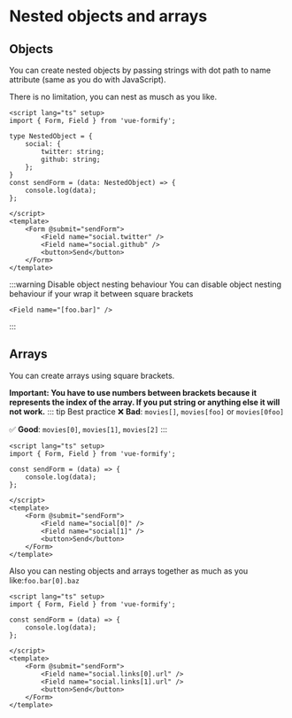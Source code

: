 # Nested objects and arrays
## Objects
You can create nested objects by passing strings with dot path to name attribute (same as you do with JavaScript).

There is no limitation, you can nest as musch as you like.
```vue
<script lang="ts" setup>
import { Form, Field } from 'vue-formify';

type NestedObject = {
	social: {
		twitter: string;
		github: string;
	};
}
const sendForm = (data: NestedObject) => {
	console.log(data);
};

</script>
<template>
	<Form @submit="sendForm">
		<Field name="social.twitter" />
		<Field name="social.github" />
		<button>Send</button>
	</Form>
</template>
```
:::warning Disable object nesting behaviour
You can disable object nesting behaviour if your wrap it between square brackets
```vue
<Field name="[foo.bar]" />
```
:::

## Arrays
You can create arrays using square brackets.

**Important: You have to use numbers between brackets because it represents the index of the array. If you put string or anything else it will not work.**
::: tip Best practice
❌ **Bad**: `movies[]`, `movies[foo]` or `movies[0foo]`

✅ **Good**: `movies[0]`, `movies[1]`, `movies[2]`
:::
```vue
<script lang="ts" setup>
import { Form, Field } from 'vue-formify';

const sendForm = (data) => {
	console.log(data);
};

</script>
<template>
	<Form @submit="sendForm">
		<Field name="social[0]" />
		<Field name="social[1]" />
		<button>Send</button>
	</Form>
</template>
```

Also you can nesting objects and arrays together as much as you like:`foo.bar[0].baz`
```vue
<script lang="ts" setup>
import { Form, Field } from 'vue-formify';

const sendForm = (data) => {
	console.log(data);
};

</script>
<template>
	<Form @submit="sendForm">
		<Field name="social.links[0].url" />
		<Field name="social.links[1].url" />
		<button>Send</button>
	</Form>
</template>
```

